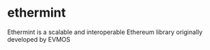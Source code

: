 # ethermint
Ethermint is a scalable and interoperable Ethereum library originally developed by EVMOS
